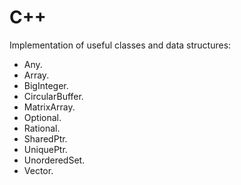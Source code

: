 # C++
Implementation of useful classes and data structures:
 - Any.
 - Array.
 - BigInteger.
 - CircularBuffer.
 - MatrixArray.
 - Optional.
 - Rational.
 - SharedPtr.
 - UniquePtr.
 - UnorderedSet.
 - Vector.
